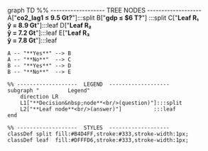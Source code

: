 graph TD
    %% -------------------  TREE NODES  -------------------
    A["**co2_lag1 ≤ 9.5 Gt?**"]:::split
    B["**gdp ≤ \$6 T?**"]      :::split
    C["**Leaf R₁<br/>ŷ = 8.9 Gt**"]:::leaf
    D["**Leaf R₂<br/>ŷ = 7.2 Gt**"]:::leaf
    E["**Leaf R₃<br/>ŷ = 7.8 Gt**"]:::leaf

    A -- "**Yes**" --> B
    A -- "**No**"  --> C
    B -- "**Yes**" --> D
    B -- "**No**"  --> E

    %% -------------------  LEGEND  -------------------
    subgraph "         Legend"
        direction LR
        L1["**Decision&nbsp;node**<br/>(question)"]:::split
        L2["**Leaf node**<br/>(answer)"]          :::leaf
    end

    %% -------------------  STYLES  -------------------
    classDef split fill:#B4D4FF,stroke:#333,stroke-width:1px;
    classDef leaf  fill:#DFFFD6,stroke:#333,stroke-width:1px;
